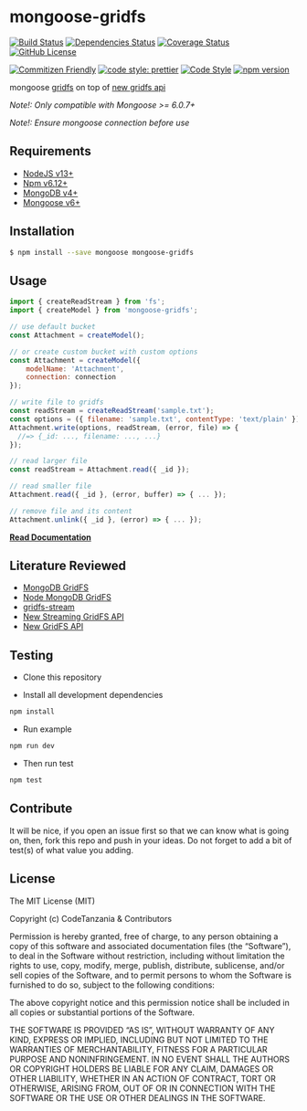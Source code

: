 # mongoose-gridfs

[![Build Status](https://app.travis-ci.com/lykmapipo/mongoose-gridfs.svg?branch=master)](https://app.travis-ci.com/lykmapipo/mongoose-gridfs)
[![Dependencies Status](https://david-dm.org/lykmapipo/mongoose-gridfs.svg)](https://david-dm.org/lykmapipo/mongoose-gridfs)
[![Coverage Status](https://coveralls.io/repos/github/lykmapipo/mongoose-gridfs/badge.svg?branch=master)](https://coveralls.io/github/lykmapipo/mongoose-gridfs?branch=master)
[![GitHub License](https://img.shields.io/github/license/lykmapipo/mongoose-gridfs)](https://github.com/lykmapipo/mongoose-gridfs/blob/master/LICENSE)

[![Commitizen Friendly](https://img.shields.io/badge/commitizen-friendly-brightgreen.svg)](http://commitizen.github.io/cz-cli/)
[![code style: prettier](https://img.shields.io/badge/code_style-prettier-ff69b4.svg)](https://github.com/prettier/prettier)
[![Code Style](https://badgen.net/badge/code%20style/airbnb/ff5a5f?icon=airbnb)](https://github.com/airbnb/javascript)
[![npm version](https://img.shields.io/npm/v/mongoose-gridfs)](https://www.npmjs.com/package/mongoose-gridfs)

mongoose [gridfs](https://docs.mongodb.com/manual/core/gridfs/) on top of [new gridfs api](http://mongodb.github.io/node-mongodb-native/3.1/tutorials/gridfs/)

*Note!: Only compatible with Mongoose >= 6.0.7+*

*Note!: Ensure mongoose connection before use*

## Requirements

- [NodeJS v13+](https://nodejs.org)
- [Npm v6.12+](https://www.npmjs.com/)
- [MongoDB v4+](https://www.mongodb.com/)
- [Mongoose v6+](https://github.com/Automattic/mongoose)

## Installation
```sh
$ npm install --save mongoose mongoose-gridfs
```

## Usage
```js
import { createReadStream } from 'fs';
import { createModel } from 'mongoose-gridfs';

// use default bucket
const Attachment = createModel();

// or create custom bucket with custom options
const Attachment = createModel({
    modelName: 'Attachment',
    connection: connection
});

// write file to gridfs
const readStream = createReadStream('sample.txt');
const options = ({ filename: 'sample.txt', contentType: 'text/plain' });
Attachment.write(options, readStream, (error, file) => {
  //=> {_id: ..., filename: ..., ...}
});

// read larger file
const readStream = Attachment.read({ _id });

// read smaller file
Attachment.read({ _id }, (error, buffer) => { ... });

// remove file and its content
Attachment.unlink({ _id }, (error) => { ... });
```


**[Read Documentation](DOCUMENTATION.md)**


## Literature Reviewed
- [MongoDB GridFS](https://docs.mongodb.org/manual/core/gridfs/)
- [Node MongoDB GridFS](http://mongodb.github.io/node-mongodb-native/3.1/tutorials/gridfs/)
- [gridfs-stream](https://github.com/aheckmann/gridfs-stream)
- [New Streaming GridFS API](https://thecodebarbarian.com/mongodb-gridfs-stream)
- [New GridFS API](http://mongodb.github.io/node-mongodb-native/3.1/tutorials/gridfs/streaming/)

## Testing

- Clone this repository

- Install all development dependencies

```sh
npm install
```

- Run example

```sh
npm run dev
```

- Then run test

```sh
npm test
```

## Contribute

It will be nice, if you open an issue first so that we can know what is going on, then, fork this repo and push in your ideas. Do not forget to add a bit of test(s) of what value you adding.

## License

The MIT License (MIT)

Copyright (c) CodeTanzania & Contributors

Permission is hereby granted, free of charge, to any person obtaining a copy of this software and associated documentation files (the “Software”), to deal in the Software without restriction, including without limitation the rights to use, copy, modify, merge, publish, distribute, sublicense, and/or sell copies of the Software, and to permit persons to whom the Software is furnished to do so, subject to the following conditions:

The above copyright notice and this permission notice shall be included in all copies or substantial portions of the Software.

THE SOFTWARE IS PROVIDED “AS IS”, WITHOUT WARRANTY OF ANY KIND, EXPRESS OR IMPLIED, INCLUDING BUT NOT LIMITED TO THE WARRANTIES OF MERCHANTABILITY, FITNESS FOR A PARTICULAR PURPOSE AND NONINFRINGEMENT. IN NO EVENT SHALL THE AUTHORS OR COPYRIGHT HOLDERS BE LIABLE FOR ANY CLAIM, DAMAGES OR OTHER LIABILITY, WHETHER IN AN ACTION OF CONTRACT, TORT OR OTHERWISE, ARISING FROM, OUT OF OR IN CONNECTION WITH THE SOFTWARE OR THE USE OR OTHER DEALINGS IN THE SOFTWARE.
